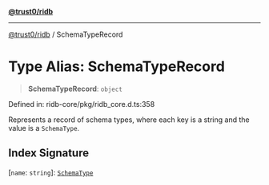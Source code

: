 [**@trust0/ridb**](../README.md)

***

[@trust0/ridb](../README.md) / SchemaTypeRecord

# Type Alias: SchemaTypeRecord

> **SchemaTypeRecord**: `object`

Defined in: ridb-core/pkg/ridb\_core.d.ts:358

Represents a record of schema types, where each key is a string and the value is a `SchemaType`.

## Index Signature

\[`name`: `string`\]: [`SchemaType`](SchemaType.md)
